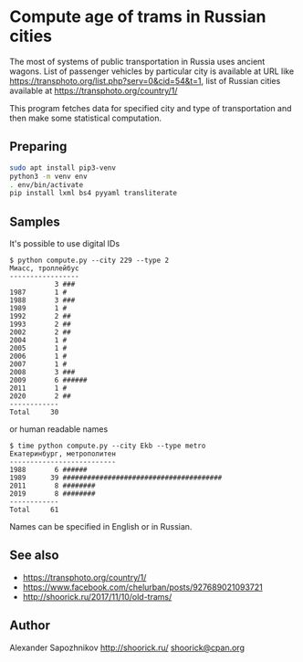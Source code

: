 # Compute age of trams in Russian cities

The most of systems of public transportation in Russia uses ancient wagons.
List of passenger vehicles by particular city is available at URL like https://transphoto.org/list.php?serv=0&cid=54&t=1, list of Russian cities available at https://transphoto.org/country/1/

This program fetches data for specified city and type of transportation and then make some statistical computation.

## Preparing

```bash
sudo apt install pip3-venv
python3 -m venv env
. env/bin/activate
pip install lxml bs4 pyyaml transliterate
```

## Samples

It's possible to use digital IDs

```
$ python compute.py --city 229 --type 2
Миасс, троллейбус
-----------------
           3 ###
1987       1 #
1988       3 ###
1989       1 #
1992       2 ##
1993       2 ##
2002       2 ##
2004       1 #
2005       1 #
2006       1 #
2007       1 #
2008       3 ###
2009       6 ######
2011       1 #
2020       2 ##
------------
Total     30
```

or human readable names

```
$ time python compute.py --city Ekb --type metro
Екатеринбург, метрополитен
--------------------------
1988       6 ######
1989      39 #######################################
2011       8 ########
2019       8 ########
------------
Total     61
```

Names can be specified in English or in Russian.

## See also

* https://transphoto.org/country/1/
* https://www.facebook.com/chelurban/posts/927689021093721
* http://shoorick.ru/2017/11/10/old-trams/

## Author

Alexander Sapozhnikov
http://shoorick.ru/
<shoorick@cpan.org>
